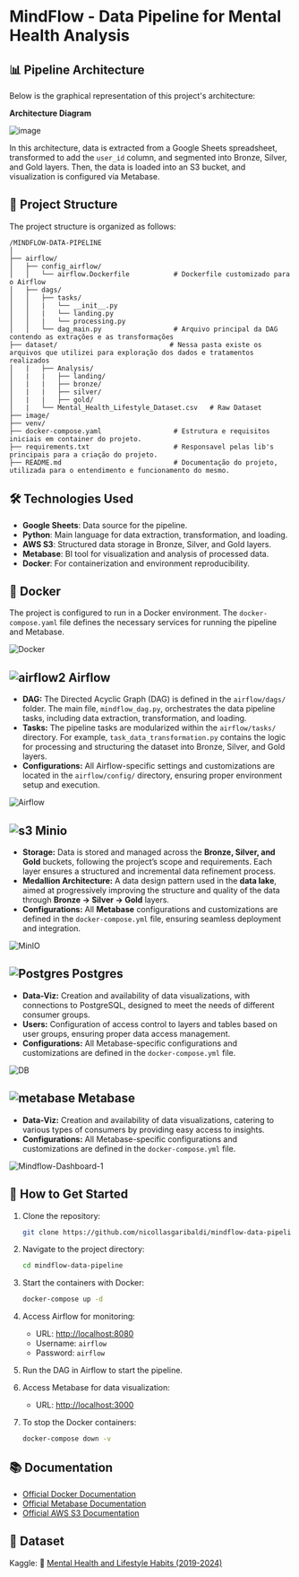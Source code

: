 # MindFlow - Data Pipeline for Mental Health Analysis

## 📊 Pipeline Architecture
Below is the graphical representation of this project's architecture:

**Architecture Diagram**

![image](https://github.com/user-attachments/assets/83980de7-1366-4377-84ed-8a4acf2cfb0f)

In this architecture, data is extracted from a Google Sheets spreadsheet, transformed to add the `user_id` column, and segmented into Bronze, Silver, and Gold layers. Then, the data is loaded into an S3 bucket, and visualization is configured via Metabase.

## 📂 Project Structure
The project structure is organized as follows:

```
/MINDFLOW-DATA-PIPELINE
│
├── airflow/
│   ├── config_airflow/
│   │   └── airflow.Dockerfile           # Dockerfile customizado para o Airflow
│   ├── dags/
│   │   ├── tasks/
│   │   |   └── __init__.py
│   │   |   └── landing.py
│   │   |   └── processing.py        
│   │   └── dag_main.py                  # Arquivo principal da DAG contendo as extrações e as transformações
├── dataset/                            # Nessa pasta existe os arquivos que utilizei para exploração dos dados e tratamentos realizados
│   |   ├── Analysis/
│   |   |   ├── landing/
│   |   |   ├── bronze/
│   |   |   ├── silver/
│   |   |   ├── gold/
│   |   └── Mental_Health_Lifestyle_Dataset.csv   # Raw Dataset
├── image/                            
├── venv/
├── docker-compose.yaml                  # Estrutura e requisitos iniciais em container do projeto.
├── requirements.txt                     # Responsavel pelas lib's principais para a criação do projeto.
├── README.md                            # Documentação do projeto, utilizada para o entendimento e funcionamento do mesmo.
```

## 🛠️ Technologies Used
- **Google Sheets**: Data source for the pipeline.
- **Python**: Main language for data extraction, transformation, and loading.
- **AWS S3**: Structured data storage in Bronze, Silver, and Gold layers.
- **Metabase**: BI tool for visualization and analysis of processed data.
- **Docker**: For containerization and environment reproducibility.

## 🐳 Docker
The project is configured to run in a Docker environment. The `docker-compose.yaml` file defines the necessary services for running the pipeline and Metabase.

![Docker](https://github.com/user-attachments/assets/759bbcfa-e349-4687-ac15-b12ea1a53488)

## ![airflow2](https://github.com/user-attachments/assets/159a8038-6bf5-43fd-b0b1-328a6896b0f6) Airflow

- **DAG:** The Directed Acyclic Graph (DAG) is defined in the `airflow/dags/` folder. The main file, `mindflow_dag.py`, orchestrates the data pipeline tasks, including data extraction, transformation, and loading.  
- **Tasks:** The pipeline tasks are modularized within the `airflow/tasks/` directory. For example, `task_data_transformation.py` contains the logic for processing and structuring the dataset into Bronze, Silver, and Gold layers.  
- **Configurations:** All Airflow-specific settings and customizations are located in the `airflow/config/` directory, ensuring proper environment setup and execution.  

![Airflow](https://github.com/user-attachments/assets/0c5b4195-2f2d-4f79-8de8-060a2cd343a7)

## ![s3](https://github.com/user-attachments/assets/5a767046-d971-4b7d-97f2-02bb641f4b30) Minio

- **Storage:** Data is stored and managed across the **Bronze, Silver, and Gold** buckets, following the project’s scope and requirements. Each layer ensures a structured and incremental data refinement process.  
- **Medallion Architecture:** A data design pattern used in the **data lake**, aimed at progressively improving the structure and quality of the data through **Bronze → Silver → Gold** layers.  
- **Configurations:** All **Metabase** configurations and customizations are defined in the `docker-compose.yml` file, ensuring seamless deployment and integration.  

![MinIO](https://github.com/user-attachments/assets/3343c493-87e0-463d-92a4-ee8a3802cc86)

## ![Postgres](https://github.com/user-attachments/assets/79b963dc-9ced-4aa1-b2bd-880588012a6f) Postgres

- **Data-Viz:** Creation and availability of data visualizations, with connections to PostgreSQL, designed to meet the needs of different consumer groups.  
- **Users:** Configuration of access control to layers and tables based on user groups, ensuring proper data access management.  
- **Configurations:** All Metabase-specific configurations and customizations are defined in the `docker-compose.yml` file.  

![DB](https://github.com/user-attachments/assets/b897b181-a202-48f3-a9d0-a05fd1c8bad1)

## ![metabase](https://github.com/user-attachments/assets/aab28b91-2e03-408b-ac4c-54b40d4056ba) Metabase

- **Data-Viz:** Creation and availability of data visualizations, catering to various types of consumers by providing easy access to insights.  
- **Configurations:** All Metabase-specific configurations and customizations are defined in the `docker-compose.yml` file.  

![Mindflow-Dashboard-1](https://github.com/user-attachments/assets/ffb2ee0d-0294-4630-a5ca-d5e71ecfc6bd)

## 🚀 How to Get Started
1. Clone the repository:
   ```bash
   git clone https://github.com/nicollasgaribaldi/mindflow-data-pipeline.git
   ```
2. Navigate to the project directory:
   ```bash
   cd mindflow-data-pipeline
   ```
3. Start the containers with Docker:
   ```bash
   docker-compose up -d
   ```
4. Access Airflow for monitoring:  
   - URL: [http://localhost:8080](http://localhost:8080)  
   - Username: `airflow`  
   - Password: `airflow`  

5. Run the DAG in Airflow to start the pipeline.  

6. Access Metabase for data visualization:  
   - URL: [http://localhost:3000](http://localhost:3000)

7. To stop the Docker containers:
   ```bash
   docker-compose down -v
   ```

## 📚 Documentation
- [Official Docker Documentation](https://docs.docker.com/)
- [Official Metabase Documentation](https://www.metabase.com/docs/)
- [Official AWS S3 Documentation](https://docs.aws.amazon.com/s3/index.html)

## **📜 Dataset**  
Kaggle: 🧠 [Mental Health and Lifestyle Habits (2019-2024)](https://www.kaggle.com/datasets/mental-health-and-lifestyle)
